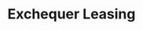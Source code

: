 ---
title: "Exchequer Leasing"
address: "23 South William Street, Dublin City Area South, Co. Dublin, 2"
tel: "+353 61 475166"
county: "Dublin"
category: "Internal Air Services"
type: "Content"
lat: "53.33000183105469"
lng: "-6.25"
---